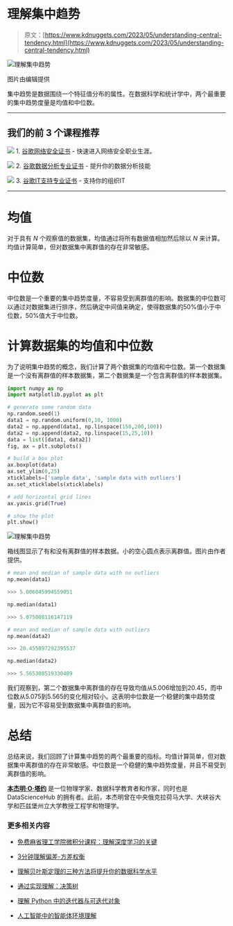 # 理解集中趋势

> 原文：[https://www.kdnuggets.com/2023/05/understanding-central-tendency.html](https://www.kdnuggets.com/2023/05/understanding-central-tendency.html)

![理解集中趋势](../Images/1438fe1a1be0d1472d333fbb2bb3d5a1.png)

图片由编辑提供

集中趋势是数据围绕一个特征值分布的属性。在数据科学和统计学中，两个最重要的集中趋势度量是均值和中位数。

* * *

## 我们的前 3 个课程推荐

![](../Images/0244c01ba9267c002ef39d4907e0b8fb.png) 1\. [谷歌网络安全证书](https://www.kdnuggets.com/google-cybersecurity) - 快速进入网络安全职业生涯。

![](../Images/e225c49c3c91745821c8c0368bf04711.png) 2\. [谷歌数据分析专业证书](https://www.kdnuggets.com/google-data-analytics) - 提升你的数据分析技能

![](../Images/0244c01ba9267c002ef39d4907e0b8fb.png) 3\. [谷歌IT支持专业证书](https://www.kdnuggets.com/google-itsupport) - 支持你的组织IT

* * *

# 均值

对于具有 *N* 个观察值的数据集，均值通过将所有数据值相加然后除以 *N* 来计算。均值计算简单，但对数据集中离群值的存在非常敏感。

# 中位数

中位数是一个重要的集中趋势度量，不容易受到离群值的影响。数据集的中位数可以通过对数据集进行排序，然后确定中间值来确定，使得数据集的50%值小于中位数，50%值大于中位数。

# 计算数据集的均值和中位数

为了说明集中趋势的概念，我们计算了两个数据集的均值和中位数。第一个数据集是一个没有离群值的样本数据集，第二个数据集是一个包含离群值的样本数据集。

```py
import numpy as np
import matplotlib.pyplot as plt

# generate some random data
np.random.seed(1)
data1 = np.random.uniform(0,10, 1000)
data2 = np.append(data1, np.linspace(150,200,100))
data2 = np.append(data2, np.linspace(15,25,10))
data = list([data1, data2])
fig, ax = plt.subplots()

# build a box plot
ax.boxplot(data)
ax.set_ylim(0,25)
xticklabels=['sample data', 'sample data with outliers']
ax.set_xticklabels(xticklabels)

# add horizontal grid lines
ax.yaxis.grid(True)

# show the plot
plt.show() 
```

![理解集中趋势](../Images/4512783ea60e2a6d9462ab060a0411ab.png)

箱线图显示了有和没有离群值的样本数据。小的空心圆点表示离群值。图片由作者提供。

```py
# mean and median of sample data with no outliers
np.mean(data1)

>>> 5.006045994559051

np.median(data1)

>>> 5.075008116147119

# mean and median of sample data with outliers
np.mean(data2)

>>> 20.455897292395537

np.median(data2)

>>> 5.565300519330409
```

我们观察到，第二个数据集中离群值的存在导致均值从5.006增加到20.45，而中位数从5.075到5.565的变化相对较小。这表明中位数是一个稳健的集中趋势度量，因为它不容易受到数据集中离群值的影响。

# 总结

总结来说，我们回顾了计算集中趋势的两个最重要的指标。均值计算简单，但对数据集中离群值的存在非常敏感。中位数是一个稳健的集中趋势度量，并且不易受到离群值的影响。

**[本杰明·O·塔约](https://www.linkedin.com/in/benjamin-o-tayo-ph-d-a2717511/)** 是一位物理学家、数据科学教育者和作家，同时也是 DataScienceHub 的拥有者。此前，本杰明曾在中央俄克拉荷马大学、大峡谷大学和匹兹堡州立大学教授工程学和物理学。

### 更多相关内容

+   [免费麻省理工学院微积分课程：理解深度学习的关键](https://www.kdnuggets.com/2020/07/free-mit-courses-calculus-key-deep-learning.html)

+   [3分钟理解偏差-方差权衡](https://www.kdnuggets.com/2020/09/understanding-bias-variance-trade-off-3-minutes.html)

+   [理解贝叶斯定理的三种方法将提升你的数据科学水平](https://www.kdnuggets.com/2022/06/3-ways-understanding-bayes-theorem-improve-data-science.html)

+   [通过实现理解：决策树](https://www.kdnuggets.com/2023/02/understanding-implementing-decision-tree.html)

+   [理解 Python 中的迭代器与可迭代对象](https://www.kdnuggets.com/2022/01/understanding-iterables-iterators-python.html)

+   [人工智能中的智能体环境理解](https://www.kdnuggets.com/2022/05/understanding-agent-environment-ai.html)
